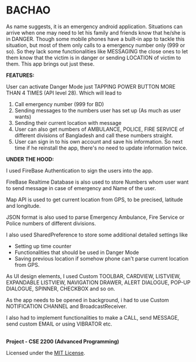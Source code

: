 # BACHAO
As name suggests, it is an emergency android application. Situations can arrive when one may need to let his family and friends know that he/she is in DANGER.
Though some mobile phones have a built-in app to tackle this situation, but most of them only calls to a emergency number only (999 or so).
So they lack some functionalities like MESSAGING the close ones to let them know that the victim is in danger or sending LOCATION of victim to them.
This app brings out just these.


<b>FEATURES:</b>

User can activate Danger Mode just TAPPING POWER BUTTON MORE THAN 4 TIMES (API level 28). Which will lead to 
1. Call emergency number (999 for BD)
2. Sending messages to the numbers user has set up (As much as user wants)
3. Sending their current location with message
4. User can also get numbers of AMBULANCE, POLICE, FIRE SERVICE of different divisions of Bangladesh and call these numbers straight.
5. User can sign in to his own account and save his information. So next time if he reinstall the app, there's no need to update information twice.


<b>UNDER THE HOOD:</b>

I used FireBase Authentication to sign the users into the app. 

FireBase Realtime Database is also used to store Numbers whom user want to send message in case of emergency and Name of the user.

Map API is used to get current location from GPS, to be precised, latitude and longitude.

JSON format is also used to parse Emergency Ambulance, Fire Service or Police numbers of different divisions.

I also used SharedPreference to store some additional detailed settings like 
- Setting up time counter
- Functionalities that should be used in Danger Mode
- Saving previous location if somehow phone can't parse current location from GPS.

As UI design elements, I used Custom TOOLBAR, CARDVIEW, LISTVIEW, EXPANDABLE LISTVIEW, NAVIGATION DRAWER, ALERT DIALOGUE, POP-UP DIALOGUE, SPINNER, CHECKBOX and so on.

As the app needs to be opened in background, i had to use Custom NOTIFICATION CHANNEL and BroadcastReceiver.

I also had to implement functionalities to make a CALL, send MESSAGE, send custom EMAIL or using VIBRATOR etc.

<strong><br/>Project - CSE 2200 (Advanced Programming)</strong>

Licensed under the [MIT License](LICENSE).
